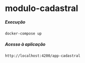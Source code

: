 # modulo-cadastral

##### Execução 
    docker-compose up

##### Acesso à aplicação
    http://localhost:4200/app-cadastral